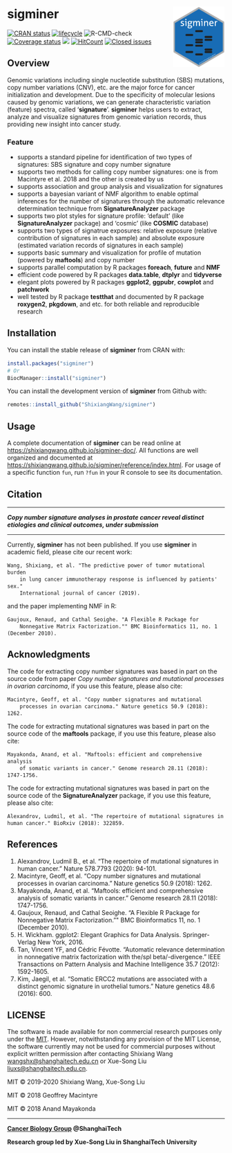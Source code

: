 
<!-- README.md is generated from README.Rmd. Please edit that file -->

# sigminer <img src="man/figures/logo.png" align="right"  height="140" width="120" alt="logo"/>

[![CRAN
status](https://www.r-pkg.org/badges/version/sigminer)](https://cran.r-project.org/package=sigminer)
[![lifecycle](https://img.shields.io/badge/lifecycle-maturing-blue.svg)](https://www.tidyverse.org/lifecycle/#maturing)
![R-CMD-check](https://github.com/ShixiangWang/sigminer/workflows/R-CMD-check/badge.svg)
[![Coverage
status](https://codecov.io/gh/ShixiangWang/sigminer/branch/master/graph/badge.svg)](https://codecov.io/github/ShixiangWang/sigminer?branch=master)
[![](http://cranlogs.r-pkg.org/badges/grand-total/sigminer?color=orange)](https://cran.r-project.org/package=sigminer)
[![HitCount](http://hits.dwyl.io/ShixiangWang/sigminer.svg)](http://hits.dwyl.io/ShixiangWang/sigminer)
[![Closed
issues](https://img.shields.io/github/issues-closed/ShixiangWang/sigminer.svg)](https://github.com/ShixiangWang/sigminer/issues?q=is%3Aissue+is%3Aclosed)

## Overview

Genomic variations including single nucleotide substitution (SBS)
mutations, copy number variations (CNV), etc. are the major force for
cancer initialization and development. Due to the specificity of
molecular lesions caused by genomic variations, we can generate
characteristic variation (feature) spectra, called ‘**signature**’.
**sigminer** helps users to extract, analyze and visualize signatures
from genomic variation records, thus providing new insight into cancer
study.

### Feature

  - supports a standard pipeline for identification of two types of
    signatures: SBS signature and copy number signature
  - supports two methods for calling copy number signatures: one is from
    Macintyre et al. 2018 and the other is created by us
  - supports association and group analysis and visualization for
    signatures
  - supports a bayesian variant of NMF algorithm to enable optimal
    inferences for the number of signatures through the automatic
    relevance determination technique from **SignatureAnalyzer** package
  - supports two plot styles for signature profile: ‘default’ (like
    **SignatureAnalyzer** package) and ‘cosmic’ (like **COSMIC**
    database)
  - supports two types of signatrue exposures: relative exposure
    (relative contribution of signatures in each sample) and absolute
    exposure (estimated variation records of signatures in each sample)
  - supports basic summary and visualization for profile of mutation
    (powered by **maftools**) and copy number
  - supports parallel computation by R packages **foreach**, **future**
    and **NMF**
  - efficient code powered by R packages **data.table**, **dtplyr** and
    **tidyverse**
  - elegant plots powered by R packages **ggplot2**, **ggpubr**,
    **cowplot** and **patchwork**
  - well tested by R package **testthat** and documented by R package
    **roxygen2**, **pkgdown**, and etc. for both reliable and
    reproducible research

## Installation

You can install the stable release of **sigminer** from CRAN with:

``` r
install.packages("sigminer")
# Or
BiocManager::install("sigminer")
```

You can install the development version of **sigminer** from Github
with:

``` r
remotes::install_github("ShixiangWang/sigminer")
```

## Usage

A complete documentation of **sigminer** can be read online at
<https://shixiangwang.github.io/sigminer-doc/>. All functions are well
organized and documented at
<https://shixiangwang.github.io/sigminer/reference/index.html>. For
usage of a specific function `fun`, run `?fun` in your R console to see
its documentation.

## Citation

-----

***Copy number signature analyses in prostate cancer reveal distinct
etiologies and clinical outcomes, under submission***

-----

Currently, **sigminer** has not been published. If you use **sigminer**
in academic field, please cite our recent work:

    Wang, Shixiang, et al. "The predictive power of tumor mutational burden 
        in lung cancer immunotherapy response is influenced by patients' sex."
        International journal of cancer (2019).

and the paper implementing NMF in R:

    Gaujoux, Renaud, and Cathal Seoighe. "A Flexible R Package for 
        Nonnegative Matrix Factorization."" BMC Bioinformatics 11, no. 1 (December 2010).

## Acknowledgments

The code for extracting copy number signatures was based in part on the
source code from paper *Copy number signatures and mutational processes
in ovarian carcinoma*, if you use this feature, please also cite:

    Macintyre, Geoff, et al. "Copy number signatures and mutational
        processes in ovarian carcinoma." Nature genetics 50.9 (2018): 1262.

The code for extracting mutational signatures was based in part on the
source code of the **maftools** package, if you use this feature, please
also cite:

    Mayakonda, Anand, et al. "Maftools: efficient and comprehensive analysis
        of somatic variants in cancer." Genome research 28.11 (2018): 1747-1756.

The code for extracting mutational signatures was based in part on the
source code of the **SignatureAnalyzer** package, if you use this
feature, please also cite:

    Alexandrov, Ludmil, et al. "The repertoire of mutational signatures in human cancer." BioRxiv (2018): 322859.

## References

1.  Alexandrov, Ludmil B., et al. “The repertoire of mutational
    signatures in human cancer.” Nature 578.7793 (2020): 94-101.
2.  Macintyre, Geoff, et al. “Copy number signatures and mutational
    processes in ovarian carcinoma.” Nature genetics 50.9 (2018): 1262.
3.  Mayakonda, Anand, et al. “Maftools: efficient and comprehensive
    analysis of somatic variants in cancer.” Genome research 28.11
    (2018): 1747-1756.
4.  Gaujoux, Renaud, and Cathal Seoighe. “A Flexible R Package for
    Nonnegative Matrix Factorization.”" BMC Bioinformatics 11, no. 1
    (December 2010).
5.  H. Wickham. ggplot2: Elegant Graphics for Data Analysis.
    Springer-Verlag New York, 2016.
6.  Tan, Vincent YF, and Cédric Févotte. “Automatic relevance
    determination in nonnegative matrix factorization with the/spl
    beta/-divergence.” IEEE Transactions on Pattern Analysis and Machine
    Intelligence 35.7 (2012): 1592-1605.
7.  Kim, Jaegil, et al. “Somatic ERCC2 mutations are associated with a
    distinct genomic signature in urothelial tumors.” Nature genetics
    48.6 (2016): 600.

## LICENSE

The software is made available for non commercial research purposes only
under the [MIT](LICENSE.md). However, notwithstanding any provision of
the MIT License, the software currently may not be used for commercial
purposes without explicit written permission after contacting Shixiang
Wang <wangshx@shanghaitech.edu.cn> or Xue-Song Liu
<liuxs@shanghaitech.edu.cn>.

MIT © 2019-2020 Shixiang Wang, Xue-Song Liu

MIT © 2018 Geoffrey Macintyre

MIT © 2018 Anand Mayakonda

-----

**[Cancer Biology Group](https://github.com/XSLiuLab) @ShanghaiTech**

**Research group led by Xue-Song Liu in ShanghaiTech University**
